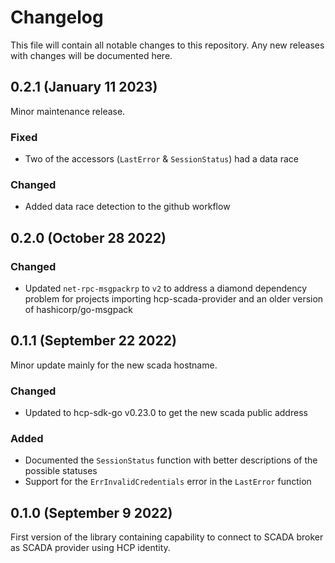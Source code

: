 # Changelog
This file will contain all notable changes to this repository. Any new releases with changes will be documented here.

## 0.2.1 (January 11 2023)
Minor maintenance release.

### Fixed
- Two of the accessors (`LastError` & `SessionStatus`) had a data race

### Changed
- Added data race detection to the github workflow

## 0.2.0 (October 28 2022)
### Changed
- Updated `net-rpc-msgpackrp` to `v2` to address a diamond dependency problem for projects importing hcp-scada-provider and an older version of hashicorp/go-msgpack

## 0.1.1 (September 22 2022)
Minor update mainly for the new scada hostname.

### Changed
- Updated to hcp-sdk-go v0.23.0 to get the new scada public address

### Added
- Documented the `SessionStatus` function with better descriptions of the possible statuses
- Support for the `ErrInvalidCredentials` error in the `LastError` function

## 0.1.0 (September 9 2022)
First version of the library containing capability to connect to SCADA broker as SCADA provider using HCP identity.
